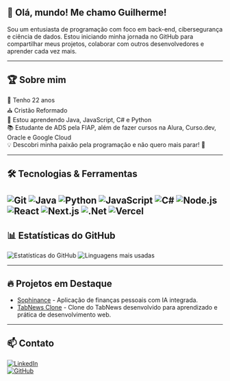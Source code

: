 ## 👋 Olá, mundo! Me chamo Guilherme!

Sou um entusiasta de programação com foco em back-end, cibersegurança e ciência de dados. Estou iniciando minha jornada no GitHub para compartilhar meus projetos, colaborar com outros desenvolvedores e aprender cada vez mais.

---  

## 🏆 Sobre mim

🎂 Tenho 22 anos  
⛪ Cristão Reformado  
🌱 Estou aprendendo Java, JavaScript, C# e Python  
📚 Estudante de ADS pela FIAP, além de fazer cursos na Alura, Curso.dev, Oracle e Google Cloud  
💡 Descobri minha paixão pela programação e não quero mais parar! 🚀  

---  

## 🛠️ Tecnologias & Ferramentas

![Git](https://img.shields.io/badge/git-%23F05033.svg?style=for-the-badge&logo=git&logoColor=white)
![Java](https://img.shields.io/badge/Java-ED8B00?style=for-the-badge&logo=java&logoColor=white)
![Python](https://img.shields.io/badge/Python-3776AB?style=for-the-badge&logo=python&logoColor=white)
![JavaScript](https://img.shields.io/badge/JavaScript-F7DF1E?style=for-the-badge&logo=javascript&logoColor=black)
![C#](https://img.shields.io/badge/C%23-239120?style=for-the-badge&logo=c-sharp&logoColor=white)
![Node.js](https://img.shields.io/badge/Node.js-339933?style=for-the-badge&logo=node.js&logoColor=white)
![React](https://img.shields.io/badge/react-%2320232a.svg?style=for-the-badge&logo=react&logoColor=%2361DAFB)
![Next.js](https://img.shields.io/badge/Next.js-000000?style=for-the-badge&logo=next.js&logoColor=white)
![.Net](https://img.shields.io/badge/.NET-5C2D91?style=for-the-badge&logo=.net&logoColor=white)
![Vercel](https://img.shields.io/badge/vercel-%23000000.svg?style=for-the-badge&logo=vercel&logoColor=white)
---  

## 📊 Estatísticas do GitHub

![Estatísticas do GitHub](https://github-readme-stats.vercel.app/api?username=Guilherme-Pilgrim&show_icons=true&theme=radical)
![Linguagens mais usadas](https://github-readme-stats.vercel.app/api/top-langs/?username=Guilherme-Pilgrim&layout=compact&theme=radical)

---  

## 🔥 Projetos em Destaque

- [Sophinance](https://github.com/Guilherme-Pilgrim/sophinance) - Aplicação de finanças pessoais com IA integrada.  
- [TabNews Clone](https://github.com/Guilherme-Pilgrim/tabnews-clone) - Clone do TabNews desenvolvido para aprendizado e prática de desenvolvimento web.  

---  

## 📫 Contato

[![LinkedIn](https://img.shields.io/badge/LinkedIn-0077B5?style=for-the-badge&logo=linkedin&logoColor=white)](https://www.linkedin.com/in/guilhermexbezerra/)  
[![GitHub](https://img.shields.io/badge/GitHub-100000?style=for-the-badge&logo=github&logoColor=white)](https://github.com/Guilherme-Pilgrim)  
